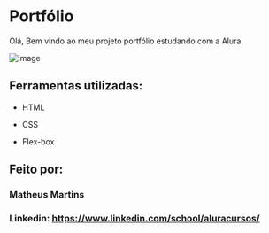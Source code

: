 # Portfólio 

Olá, Bem vindo ao meu projeto portfólio estudando com a Alura.

![image](https://user-images.githubusercontent.com/77756047/211304452-220fedf0-f91b-490f-8a65-a60ce860bc5c.png)

## Ferramentas utilizadas:

* HTML

* CSS

* Flex-box

## Feito por:

### Matheus Martins

### Linkedin: https://www.linkedin.com/school/aluracursos/

```
